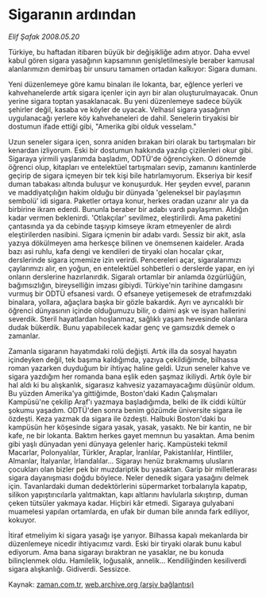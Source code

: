 # Sigaranın ardından

*Elif Şafak 2008.05.20*

<tr><td class="metin" colspan="2" style="padding-top: 20px; padding-left: 5px; padding-right: 10px;">Türkiye, bu haftadan itibaren büyük bir değişikliğe adım atıyor. Daha evvel kabul gören sigara yasağının kapsamının genişletilmesiyle beraber kamusal alanlarımızın demirbaş bir unsuru tamamen ortadan kalkıyor: Sigara dumanı.</td></tr><tr><td class="metin" colspan="2" style="padding-top: 20px; padding-left: 5px; padding-right: 10px;"><p>Yeni düzenlemeye göre kamu binaları ile lokanta, bar, eğlence yerleri ve kahvehanelerde artık sigara içenler için ayrı bir alan oluşturulmayacak. Onun yerine sigara toptan yasaklanacak. Bu yeni düzenlemeye sadece büyük şehirler değil, kasaba ve köyler de uyacak. Velhasıl sigara yasağının uygulanacağı yerlere köy kahvehaneleri de dahil. Senelerin tiryakisi bir dostumun ifade ettiği gibi, "Amerika gibi olduk vesselam."
<p>Uzun seneler sigara içen, sonra aniden bırakan biri olarak bu tartışmaları bir kenardan izliyorum. Eski bir dostumun hakkında yazılıp çizilenleri okur gibi. Sigaraya yirmili yaşlarımda başladım, ODTÜ'de öğrenciyken. O dönemde öğrenci olup, kitapları ve entelektüel tartışmaları sevip, zamanını kantinlerde geçirip de sigara içmeyen bir tek kişi bile hatırlamıyorum. Ekseriya bir kesif duman tabakası altında buluşur ve konuşurduk. Her şeyden evvel, paranın ve maddiyatçılığın hakim olduğu bir dünyada 'geleneksel bir paylaşımın sembolü' idi sigara. Paketler ortaya konur, herkes oradan uzanır alır ya da birbirine ikram ederdi. Bununla beraber bir adabı vardı paylaşımın. Aldığın kadar vermen beklenirdi. 'Otlakçılar' sevilmez, eleştirilirdi. Ama paketini çantasında ya da cebinde taşıyıp kimseye ikram etmeyenler de alırdı eleştirilerden nasibini. Sigara içmenin bir adabı vardı. Sessiz bir akit, asla yazıya dökülmeyen ama herkesçe bilinen ve önemsenen kaideler. Arada bazı asi ruhlu, kafa dengi ve kendileri de tiryaki olan hocalar çıkar, derslerinde sigara içmemize izin verirdi. Pencereleri açar, sigaralarımızı çaylarımızı alır, en yoğun, en entelektüel sohbetleri o derslerde yapar, en iyi onların derslerine hazırlanırdık. Sigaralı ortamlar bir anlamda özgürlüğün, bağımsızlığın, bireyselliğin imzası gibiydi. Türkiye'nin tarihine damgasını vurmuş bir ODTÜ efsanesi vardı. O efsaneye yetişemesek de etrafımızdaki binalara, yollara, ağaçlara başka bir gözle bakardık. Ayrı ve ayrıcalıklı bir öğrenci dünyasının içinde olduğumuzu bilir, o daimi aşk ve isyan hallerini severdik. Steril hayatlardan hoşlanmaz, sağlıklı yaşam hevesinde olanlara dudak bükerdik. Bunu yapabilecek kadar genç ve gamsızdık demek o zamanlar. 
<p>Zamanla sigaranın hayatımdaki rolü değişti. Artık illa da sosyal hayatın içindeyken değil, tek başıma kaldığımda, yazıya çekildiğimde, bilhassa roman yazarken duyduğum bir ihtiyaç haline geldi. Uzun seneler kahve ve sigara yazdığım her romanda bana eşlik eden şaşmaz ikiliydi. Artık öyle bir hal aldı ki bu alışkanlık, sigarasız kahvesiz yazamayacağımı düşünür oldum. Bu yüzden Amerika'ya gittiğimde, Boston'daki Kadın Çalışmaları Kampüsü'ne çekilip Araf'ı yazmaya başladığımda, belki de ilk ciddi kültür şokumu yaşadım. ODTÜ'den sonra benim gözümde üniversite sigara ile özdeşti. Keza yazmak da sigara ile özdeşti. Halbuki Boston'daki bu kampüsün her köşesinde sigara yasak, yasak, yasaktı. Ne bir kantin, ne bir kafe, ne bir lokanta. Baktım herkes gayet memnun bu yasaktan. Ama benim gibi yaşlı dünyadan yeni dünyaya gelenler hariç. Kampüsteki tekmil Macarlar, Polonyalılar, Türkler, Araplar, İranlılar, Pakistanlılar, Hintliler, Almanlar, İtalyanlar, İrlandalılar... Sigarayı henüz bırakmamış ulusların çocukları olan bizler pek bir muzdariptik bu yasaktan. Garip bir milletlerarası sigara dayanışması doğdu böylece. Neler denedik sigara yasağını delmek için. Tavanlardaki duman dedektörlerini süpermarket torbalarıyla kapatıp, silikon yapıştırıcılarla yalıtmaktan, kapı altlarını havlularla sıkıştırıp, duman çeken tütsüler yakmaya kadar. Hiçbiri kâr etmedi. Sigaraya gulyabani muamelesi yapılan ortamlarda, en ufak bir duman bile anında fark ediliyor, kokuyor. 
<p>İtiraf etmeliyim ki sigara yasağı işe yarıyor. Bilhassa kapalı mekanlarda bir düzenlemeye nicedir ihtiyacımız vardı. Eski bir tiryaki olarak bunu kabul ediyorum. Ama bana sigarayı bıraktıran ne yasaklar, ne bu konuda bilinçlenmek oldu. Hamilelik, loğusalık, annelik... Kendiliğinden kesiliverdi sigara alışkanlığı. Gidiverdi. Sessizce. <br/></p></p></p></p></td></tr>

Kaynak: [zaman.com.tr](http://zaman.com.tr/yazar.do?yazino=691724), [web.archive.org (arşiv bağlantısı)](http://web.archive.org/web/20080716062425/http://www.zaman.com.tr:80/yazar.do?yazino=691724)
